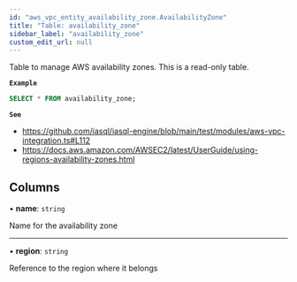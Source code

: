 ```yaml
---
id: "aws_vpc_entity_availability_zone.AvailabilityZone"
title: "Table: availability_zone"
sidebar_label: "availability_zone"
custom_edit_url: null
---
```


Table to manage AWS availability zones. This is a read-only table.

**`Example`**

```sql
SELECT * FROM availability_zone;
```

**`See`**

 - https://github.com/iasql/iasql-engine/blob/main/test/modules/aws-vpc-integration.ts#L112
 - https://docs.aws.amazon.com/AWSEC2/latest/UserGuide/using-regions-availability-zones.html

## Columns

• **name**: `string`

Name for the availability zone

___

• **region**: `string`

Reference to the region where it belongs
